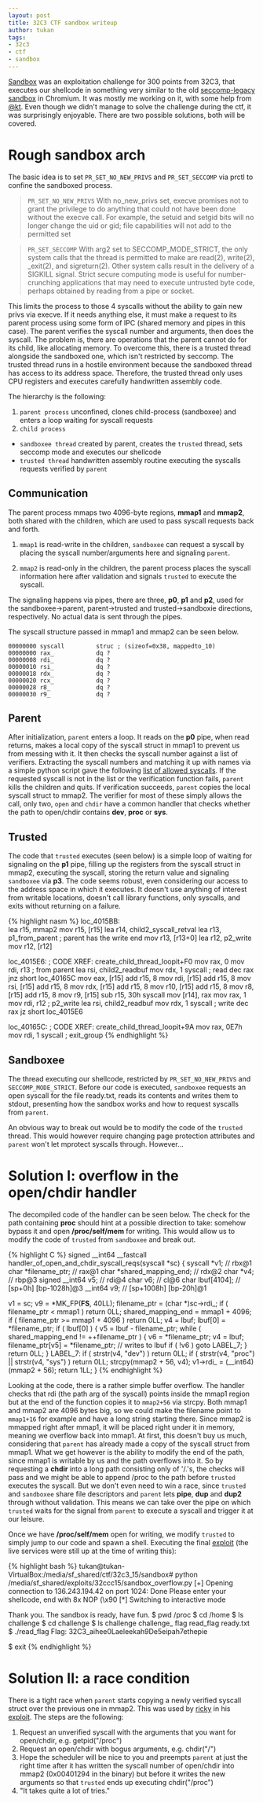 ```yaml
---
layout: post
title: 32C3 CTF sandbox writeup
author: tukan
tags:
- 32c3
- ctf
- sandbox
---
```


[Sandbox][4] was an exploitation challenge for 300 points from 32C3, that executes our shellcode in something very similar to the old [seccomp-legacy sandbox][2] in Chromium. It was mostly me working on it, with some help from [@kt][1]. Even though we didn't manage to solve the challenge during the ctf, it was surprisingly enjoyable. There are two possible solutions, both will be covered.

[1]: https://twitter.com/koczkatamas
[2]: https://www.imperialviolet.org/2009/08/26/seccomp.html
[4]: https://github.com/ctfs/write-ups-2015/tree/master/32c3-ctf-2015/pwn/sandbox-300

# Rough sandbox arch

The basic idea is to set `PR_SET_NO_NEW_PRIVS` and `PR_SET_SECCOMP` via prctl to confine the sandboxed process.



> `PR_SET_NO_NEW_PRIVS`
> With no\_new\_privs set, execve promises not to grant the privilege to do anything that could not have been done without the execve call.  For example, the setuid and setgid bits will no longer change the uid or gid; file capabilities will not add to the permitted set

> `PR_SET_SECCOMP`
> With arg2 set to SECCOMP\_MODE\_STRICT, the only system calls that the thread is permitted to make are read(2), write(2), _exit(2), and sigreturn(2). Other system calls result in the delivery of a SIGKILL signal. Strict secure computing mode is useful for number-crunching applications that may need to execute untrusted byte code, perhaps obtained by reading from a pipe or socket. 


This limits the process to those 4 syscalls without the ability to gain new privs via execve. If it needs anything else, it must make a request to its parent process using some form of IPC (shared memory and pipes in this case). The parent verifies the syscall number and arguments, then does the syscall. The problem is, there are operations that the parent cannot do for its child, like allocating memory. To overcome this, there is a trusted thread alongside the sandboxed one, which isn't restricted by seccomp. The trusted thread runs in a hostile environment because the sandboxed thread has access to its address space. Therefore, the trusted thread only uses CPU registers and executes carefully handwritten assembly code.

The hierarchy is the following:

1. `parent process` unconfined, clones child-process (sandboxee) and enters a loop waiting for syscall requests
2. `child process` 
  * `sandboxee thread` created by parent, creates the `trusted` thread, sets seccomp mode and executes our shellcode 
  * `trusted thread` handwritten assembly routine executing the syscalls requests verified  by `parent`


## Communication

The parent process mmaps two 4096-byte regions, **mmap1** and **mmap2**, both shared with the children, which are used to pass syscall requests back and forth. 

1. `mmap1` is read-write in the children, `sandboxee` can request a syscall by placing the syscall number/arguments here and signaling `parent`. 

2. `mmap2` is read-only in the children, the parent process places the syscall information here after validation and signals `trusted` to execute the syscall.

The signaling happens via pipes, there are three, **p0**, **p1** and **p2**, used for the sandboxee->parent, parent->trusted and trusted->sandboxie directions, respectively. No actual data is sent through the pipes.

The syscall structure passed in mmap1 and mmap2 can be seen below.


```
00000000 syscall         struc ; (sizeof=0x38, mappedto_10)
00000000 rax_            dq ? 
00000008 rdi_            dq ?                    
00000010 rsi_            dq ?                    
00000018 rdx_            dq ?                    
00000020 rcx_            dq ?                    
00000028 r8_             dq ?                    
00000030 r9_             dq ?                    
```

## Parent

After initialization, `parent` enters a loop. It reads on the **p0** pipe, when read returns, makes a local copy of the syscall struct in mmap1 to prevent us from messing with it. It then checks the syscall number against a list of verifiers. Extracting the syscall numbers and matching it up with names via a simple python script gave the following [list of allowed syscalls][3]. If the requested syscall is not in the list or the verification function fails, `parent` kills the children and quits. If verification succeeds, `parent` copies the local syscall struct to mmap2. The verifier for most of these simply allows the call, only two, `open` and `chdir` have a common handler that checks whether the path to open/chdir contains **dev**, **proc** or **sys**. 

[3]: https://gist.github.com/andigena/c5b72639b4b225da971f


## Trusted

The code that `trusted` executes (seen below) is a simple loop of waiting for signaling on the **p1** pipe, filling up the registers from the syscall struct in mmap2, executing the syscall, storing the return value and signaling `sandboxee` via **p3**. The code seems robust, even considering our access to the address space in which it executes. It doesn't use anything of interest from writable locations, doesn't call library functions, only syscalls, and exits without returning on a failure.

{% highlight nasm %}
loc_4015BB:                             
                lea     r15, mmap2
                mov     r15, [r15]
                lea     r14, child2_syscall_retval
                lea     r13, p1_from_parent ; parent has the write end
                mov     r13, [r13+0]
                lea     r12, p2_write
                mov     r12, [r12]

loc_4015E6:                             ; CODE XREF: create_child_thread_loopit+F0
                mov     rax, 0
                mov     rdi, r13        ; from parent
                lea     rsi, child2_readbuf
                mov     rdx, 1
                syscall                 ; read
                dec     rax
                jnz     short loc_40165C
                mov     eax, [r15]
                add     r15, 8
                mov     rdi, [r15]
                add     r15, 8
                mov     rsi, [r15]
                add     r15, 8
                mov     rdx, [r15]
                add     r15, 8
                mov     r10, [r15]
                add     r15, 8
                mov     r8, [r15]
                add     r15, 8
                mov     r9, [r15]
                sub     r15, 30h
                syscall
                mov     [r14], rax
                mov     rax, 1
                mov     rdi, r12        ; p2_write
                lea     rsi, child2_readbuf
                mov     rdx, 1
                syscall                 ; write
                dec     rax
                jz      short loc_4015E6

loc_40165C:                             ; CODE XREF: create_child_thread_loopit+9A
                mov     rax, 0E7h
                mov     rdi, 1
                syscall                 ; exit_group
{% endhighlight %}

## Sandboxee

The thread executing our shellcode, restricted by `PR_SET_NO_NEW_PRIVS` and `SECCOMP_MODE_STRICT`. Before our code is executed, `sandboxee` requests an open syscall for the file ready.txt, reads its contents and writes them to stdout, presenting how the sandbox works and how to request syscalls from `parent`.

An obvious way to break out would be to modify the code of the `trusted` thread. This would however require changing page protection attributes and `parent` won't let mprotect syscalls through. However...



# Solution I: overflow in the open/chdir handler

The decompiled code of the handler can be seen below. The check for the path containing **proc** should hint at a possible direction to take: somehow bypass it and open **/proc/self/mem** for writing. This would allow us to modify the code of `trusted` from `sandboxee` and break out. 


{% highlight C %}
signed __int64 __fastcall handler_of_open_and_chdir_syscall_reqs(syscall *sc)
{
  syscall *v1; // rbx@1
  char *filename_ptr; // rax@1
  char *shared_mapping_end; // rdx@2
  char *v4; // rbp@3
  signed __int64 v5; // rdi@4
  char v6; // cl@6
  char lbuf[4104]; // [sp+0h] [bp-1028h]@3
  __int64 v9; // [sp+1008h] [bp-20h]@1

  v1 = sc;
  v9 = *MK_FP(__FS__, 40LL);
  filename_ptr = (char *)sc->rdi_;
  if ( filename_ptr < mmap1 )
    return 0LL;
  shared_mapping_end = mmap1 + 4096;
  if ( filename_ptr >= mmap1 + 4096 )
    return 0LL;
  v4 = lbuf;
  lbuf[0] = *filename_ptr;
  if ( lbuf[0] )
  {
    v5 = lbuf - filename_ptr;
    while ( shared_mapping_end != ++filename_ptr )
    {
      v6 = *filename_ptr;
      v4 = lbuf;
      filename_ptr[v5] = *filename_ptr;         // writes to lbuf
      if ( !v6 )
        goto LABEL_7;
    }
    return 0LL;
  }
LABEL_7:
  if ( strstr(v4, "dev") )
    return 0LL;
  if ( strstr(v4, "proc") || strstr(v4, "sys") )
    return 0LL;
  strcpy(mmap2 + 56, v4);
  v1->rdi_ = (__int64)(mmap2 + 56);
  return 1LL;
}
{% endhighlight %}


Looking at the code, there is a rather simple buffer overflow. The handler checks that rdi (the path arg of the syscall) points inside the mmap1 region but at the end of the function copies it to `mmap2+56` via strcpy. Both mmap1 and mmap2 are 4096 bytes big, so we could make the filename point to `mmap1+16` for example and have a long string starting there. Since mmap2 is mmapped right after mmap1, it will be placed right under it in memory, meaning we overflow back into mmap1. At first, this doesn't buy us much, considering that `parent` has already made a copy of the syscall struct from mmap1. What we get however is the ability to modify the end of the path, since mmap1 is writable by us and the path overflows into it. So by requesting a **chdir** into a long path consisting only of '/.'s, the checks will pass and we might be able to append /proc to the path before `trusted` executes the syscall. But we don't even need to win a race, since `trusted` and `sandboxee` share file descriptors and `parent` lets **pipe**, **dup** and **dup2** through without validation. This means we can take over the pipe on which `trusted` waits for the signal from `parent` to execute a syscall and trigger it at our leisure.

Once we have **/proc/self/mem** open for writing, we modify `trusted` to simply jump to our code and spawn a shell. Executing the final [exploit][5] (the live services were still up at the time of writing this):

[5]: /public/sandbox/sandbox_overflow.py

{% highlight bash %}
tukan@tukan-VirtualBox:/media/sf_shared/ctf/32c3_15/sandbox# python /media/sf_shared/exploits/32ccc15/sandbox_overflow.py 
[+] Opening connection to 136.243.194.42 on port 1024: Done
Please enter your shellcode, end with 8x NOP (\x90
[*] Switching to interactive mode

Thank you.
The sandbox is ready, have fun.
$ pwd
/proc
$ cd /home
$ ls
challenge
$ cd challenge
$ ls
challenge
challenge_
flag
read_flag
ready.txt
$ ./read_flag
Flag: 32C3_aihee0Laeleekah9De5eipah7ethepie

$ exit
{% endhighlight %}

# Solution II: a race condition

There is a tight race when `parent` starts copying a newly verified syscall struct over the previous one in mmap2. This was used by [ricky][6] in his [exploit][7]. The steps are the following:

1. Request an unverified syscall with the arguments that you want for open/chdir, e.g. getpid("/proc")
2. Request an open/chdir with bogus arguments, e.g. chdir("/")
3. Hope the scheduler will be nice to you and preempts `parent` at just the right time after it has written the syscall number of open/chdir into mmap2 (0x00401294 in the binary) but before it writes the new arguments so that `trusted` ends up executing chdir("/proc")
4. "It takes quite a lot of tries."

[6]: https://twitter.com/riczho
[7]: https://rzhou.org/~ricky/32c3/sandbox/